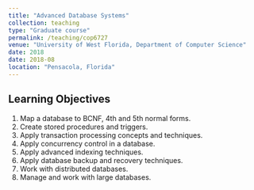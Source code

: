 ```yaml
---
title: "Advanced Database Systems"
collection: teaching
type: "Graduate course"
permalink: /teaching/cop6727
venue: "University of West Florida, Department of Computer Science"
date: 2018
date: 2018-08
location: "Pensacola, Florida"
---
```


## Learning Objectives
1. Map a database to BCNF, 4th and 5th normal forms.
1. Create stored procedures and triggers.
1. Apply transaction processing concepts and techniques.
1. Apply concurrency control in a database.
1. Apply advanced indexing techniques.
1. Apply database backup and recovery techniques.
1. Work with distributed databases.
1. Manage and work with large databases.